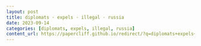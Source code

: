 ```yaml
---
layout: post
title: diplomats · expels · illegal · russia
date: 2023-09-14
categories: [diplomats, expels, illegal, russia]
content_url: https://papercliff.github.io/redirect/?q=diplomats+expels+illegal+russia&tbs=cdr:1,cd_min:9/13/2023,cd_max:9/15/2023
---
```

